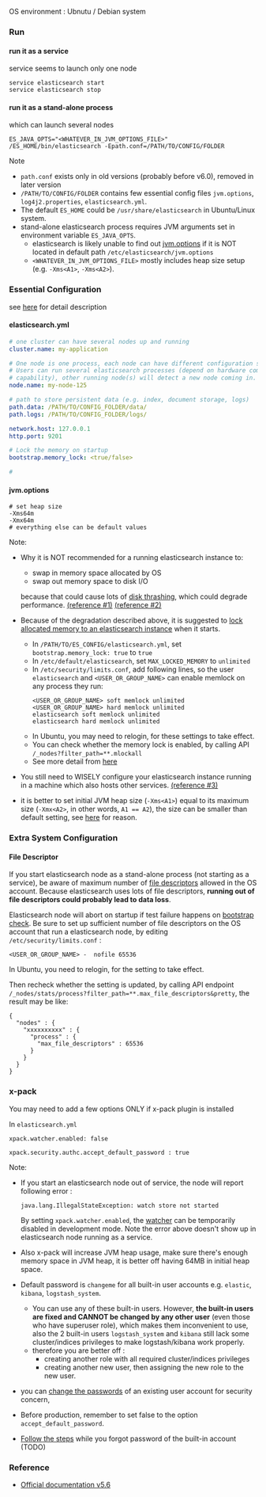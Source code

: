 OS environment : Ubnutu / Debian system

### Run
#### run it as a service

service seems to launch only one node

```
service elasticsearch start
service elasticsearch stop
```

#### run it as a stand-alone process

which can launch several nodes

```
ES_JAVA_OPTS="<WHATEVER_IN_JVM_OPTIONS_FILE>" /ES_HOME/bin/elasticsearch -Epath.conf=/PATH/TO/CONFIG/FOLDER
```

Note
* `path.conf` exists only in old versions (probably before v6.0), removed in later version
* `/PATH/TO/CONFIG/FOLDER` contains few essential config files `jvm.options`, `log4j2.properties`, `elasticsearch.yml`.
* The default `ES_HOME` could be `/usr/share/elasticsearch` in Ubuntu/Linux system. 
* stand-alone elasticsearch process requires JVM arguments set in environment variable `ES_JAVA_OPTS`.
  * elasticsearch is likely unable to find out [jvm.options](#jvmoptions) if it is NOT located in default path `/etc/elasticsearch/jvm.options`
  * `<WHATEVER_IN_JVM_OPTIONS_FILE>` mostly includes heap size setup (e.g. `-Xms<A1>`, `-Xms<A2>`).


### Essential Configuration

see [here](https://www.elastic.co/guide/en/elasticsearch/reference/5.6/settings.html#_config_file_location) for detail description

#### elasticsearch.yml
```yml
# one cluster can have several nodes up and running
cluster.name: my-application

# One node is one process, each node can have different configuration sets.
# Users can run several elasticsearch processes (depend on hardware computing
# capability), other running node(s) will detect a new node coming in.
node.name: my-node-125

# path to store persistent data (e.g. index, document storage, logs)
path.data: /PATH/TO/CONFIG_FOLDER/data/
path.logs: /PATH/TO/CONFIG_FOLDER/logs/

network.host: 127.0.0.1
http.port: 9201

# Lock the memory on startup
bootstrap.memory_lock: <true/false>

# 
```

#### jvm.options
```
# set heap size
-Xms64m
-Xmx64m
# everything else can be default values
```

Note:
* Why it is NOT recommended for a running elasticsearch instance to:
  * swap in memory space allocated by OS
  * swap out memory space to disk I/O
  
  because that could cause lots of [disk thrashing](https://www.computerhope.com/jargon/t/thrash.htm), which could degrade performance. [(reference #1)](https://stackoverflow.com/a/37608824/9853105) [(reference #2)](https://www.elastic.co/guide/en/elasticsearch/reference/5.6/_memory_lock_check.html)
* Because of the degradation described above, it is suggested to [lock allocated memory to an elasticsearch instance](https://www.elastic.co/guide/en/elasticsearch/reference/5.6/setup-configuration-memory.html#mlockall) when it starts.
  * In `/PATH/TO/ES_CONFIG/elasticsearch.yml`, set `bootstrap.memory_lock: true` to `true`
  * In `/etc/default/elasticsearch`, set `MAX_LOCKED_MEMORY` to `unlimited`
  * In `/etc/security/limits.conf`, add following lines, so the user `elasticsearch` and `<USER_OR_GROUP_NAME>` can enable memlock on  any process they run:
    ```
    <USER_OR_GROUP_NAME> soft memlock unlimited  
    <USER_OR_GROUP_NAME> hard memlock unlimited 
    elasticsearch soft memlock unlimited 
    elasticsearch hard memlock unlimited
    ```
  * In Ubuntu, you may need to relogin, for these settings to take effect.
  * You can check whether the memory lock is enabled, by calling API `/_nodes?filter_path=**.mlockall`
  * See more detail from [here](https://www.elastic.co/guide/en/elasticsearch/reference/5.6/setup-configuration-memory.html#mlockall)
  
* You still need to WISELY configure your elasticsearch instance running in a machine which also hosts other services. [(reference #3)](https://stackoverflow.com/questions/37608486/using-mlockall-to-disable-swapping#comment84366798_37608824)

* it is better to set initial JVM heap size (`-Xms<A1>`) equal to its maximum size (`-Xmx<A2>`, in other words, `A1 == A2`), the size can be smaller than default setting, see [here](https://www.elastic.co/guide/en/elasticsearch/reference/5.6/_heap_size_check.html#_heap_size_check) for reason.


### Extra System Configuration
#### File Descriptor
If you start elasticsearch node as a stand-alone process (not starting as a service), be aware of maximum number of [file descriptors](https://www.elastic.co/guide/en/elasticsearch/reference/5.6/file-descriptors.html#file-descriptors) allowed in the OS account. Because elasticsearch uses lots of file descriptors, **running out of file descriptors could probably lead to data loss**.

Elasticsearch node will abort on startup if test failure happens on [bootstrap check](https://www.elastic.co/guide/en/elasticsearch/reference/5.6/bootstrap-checks.html#bootstrap-checks). Be sure to set up sufficient number of file descriptors on the OS account that run a elasticsearch node, by editing `/etc/security/limits.conf` :

```
<USER_OR_GROUP_NAME> -  nofile 65536
```

In Ubuntu, you need to relogin, for the setting to take effect.

Then recheck whether the setting is updated, by calling API endpoint `/_nodes/stats/process?filter_path=**.max_file_descriptors&pretty`, the result may be like:
```
{
  "nodes" : {
    "xxxxxxxxxx" : {
      "process" : {
        "max_file_descriptors" : 65536
      }
    }
  }
}
```

### x-pack
You may need to add a few options ONLY if x-pack plugin is installed 

In `elasticsearch.yml`
```
xpack.watcher.enabled: false

xpack.security.authc.accept_default_password : true
```

Note:
* If you start an elasticsearch node out of service, the node will report following error :
   ```
   java.lang.IllegalStateException: watch store not started
   ```
   By setting `xpack.watcher.enabled`, the [watcher](https://www.elastic.co/guide/en/elasticsearch/reference/5.6/notification-settings.html) can be temporarily disabled in development mode. Note the error above doesn't show up  in elasticsearch node running as a service.
   
* Also x-pack will increase JVM heap usage, make sure there's enough memory space in JVM heap, it is better off having 64MB in initial heap space.
* Default password is `changeme` for all built-in user accounts e.g. `elastic`, `kibana`, `logstash_system`.
  * You can use any of these built-in users. However, **the built-in users are fixed and CANNOT be changed by any other user** (even those who have superuser role), which makes them inconvenient to use, also the 2 built-in users `logstash_system` and `kibana` still lack some cluster/indices privileges to make logstash/kibana work properly. 
  * therefore you are better off :
    * creating another role with all required cluster/indices privileges
    * creating another new user, then assigning the new role to the new user.
* you can [change the passwords](./access_pattern_cheatsheet.md#change-password) of an existing user account for security concern,
* Before production, remember to set false to the option `accept_default_password`.
* [Follow the steps](https://discuss.elastic.co/t/dec-22nd-2017-en-x-pack-i-lost-forgot-the-elastic-user-password-am-i-locked-out-forever/110075) while you forgot password of the built-in account (TODO)


### Reference
* [Official documentation v5.6](https://www.elastic.co/guide/en/elasticsearch/reference/5.6/index.html)
